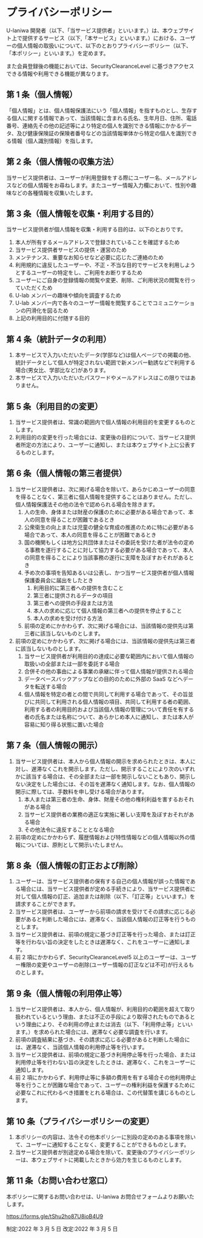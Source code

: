 <!-- @format -->

# プライバシーポリシー

U-laniwa 開発者（以下、「当サービス提供者」といいます。）は、本ウェブサイト上で提供するサービス（以下,「本サービス」といいます。）における、ユーザーの個人情報の取扱いについて、以下のとおりプライバシーポリシー（以下、「本ポリシー」といいます。）を定めます。

また会員登録後の機能においては、SecurityClearanceLevel に基づきアクセスできる情報や利用できる機能が異なります。

## 第 1 条（個人情報）

「個人情報」とは、個人情報保護法にいう「個人情報」を指すものとし、生存する個人に関する情報であって、当該情報に含まれる氏名、生年月日、住所、電話番号、連絡先その他の記述等により特定の個人を識別できる情報にかかるデータ、及び健康保険証の保険者番号などの当該情報単体から特定の個人を識別できる情報（個人識別情報）を指します。

## 第 2 条（個人情報の収集方法）

当サービス提供者は、ユーザーが利用登録をする際にユーザー名、メールアドレスなどの個人情報をお尋ねします。またユーザー情報入力欄において、性別や趣味などの各種情報を収集いたします。

## 第 3 条（個人情報を収集・利用する目的）

当サービス提供者が個人情報を収集・利用する目的は、以下のとおりです。

1. 本人が所有するメールアドレスで登録されていることを確認するため
2. 当サービス提供者サービスの提供・運営のため
3. メンテナンス、重要なお知らせなど必要に応じたご連絡のため
4. 利用規約に違反したユーザーや、不正・不当な目的でサービスを利用しようとするユーザーの特定をし、ご利用をお断りするため
5. ユーザーにご自身の登録情報の閲覧や変更、削除、ご利用状況の閲覧を行っていただくため
6. U-lab メンバーの趣味や傾向を調査するため
7. U-lab メンバー内で各々のユーザー情報を閲覧することでコミュニケーションの円滑化を図るため
8. 上記の利用目的に付随する目的

## 第 4 条（統計データの利用）

1. 本サービスで入力いただいたデータ(学部など)は個人ページでの掲載の他、統計データとして個人が特定されない範囲で新メンバー勧誘などで利用する場合(男女比、学部比など)があります。
2. 本サービスで入力いただいたパスワードやメールアドレスはこの限りではありません。

## 第 5 条（利用目的の変更）

1. 当サービス提供者は、常識の範囲内で個人情報の利用目的を変更するものとします。
2. 利用目的の変更を行った場合には、変更後の目的について、当サービス提供者所定の方法により、ユーザーに通知し、または本ウェブサイト上に公表するものとします。

## 第 6 条（個人情報の第三者提供）

1. 当サービス提供者は、次に掲げる場合を除いて、あらかじめユーザーの同意を得ることなく、第三者に個人情報を提供することはありません。ただし、個人情報保護法その他の法令で認められる場合を除きます。
   1. 人の生命、身体または財産の保護のために必要がある場合であって、本人の同意を得ることが困難であるとき
   2. 公衆衛生の向上または児童の健全な育成の推進のために特に必要がある場合であって、本人の同意を得ることが困難であるとき
   3. 国の機関もしくは地方公共団体またはその委託を受けた者が法令の定める事務を遂行することに対して協力する必要がある場合であって、本人の同意を得ることにより当該事務の遂行に支障を及ぼすおそれがあるとき
   4. 予め次の事項を告知あるいは公表し、かつ当サービス提供者が個人情報保護委員会に届出をしたとき
      1. 利用目的に第三者への提供を含むこと
      2. 第三者に提供されるデータの項目
      3. 第三者への提供の手段または方法
      4. 本人の求めに応じて個人情報の第三者への提供を停止すること
      5. 本人の求めを受け付ける方法
   5. 前項の定めにかかわらず、次に掲げる場合には、当該情報の提供先は第三者に該当しないものとします。
2. 前項の定めにかかわらず、次に掲げる場合には、当該情報の提供先は第三者に該当しないものとします。
   1. 当サービス提供者が利用目的の達成に必要な範囲内において個人情報の取扱いの全部または一部を委託する場合
   2. 合併その他の事由による事業の承継に伴って個人情報が提供される場合
   3. データベースバックアップなどの目的のために外部の SaaS などへデータを転送する場合
   4. 個人情報を特定の者との間で共同して利用する場合であって、その旨並びに共同して利用される個人情報の項目、共同して利用する者の範囲、利用する者の利用目的および当該個人情報の管理について責任を有する者の氏名または名称について、あらかじめ本人に通知し、または本人が容易に知り得る状態に置いた場合

## 第 7 条（個人情報の開示）

1. 当サービス提供者は、本人から個人情報の開示を求められたときは、本人に対し、遅滞なくこれを開示します。ただし、開示することにより次のいずれかに該当する場合は、その全部または一部を開示しないこともあり、開示しない決定をした場合には、その旨を遅滞なく通知します。なお、個人情報の開示に際しては、手数料を申し受ける場合があります。
   1. 本人または第三者の生命、身体、財産その他の権利利益を害するおそれがある場合
   2. 当サービス提供者の業務の適正な実施に著しい支障を及ぼすおそれがある場合
   3. その他法令に違反することとなる場合
2. 前項の定めにかかわらず、履歴情報および特性情報などの個人情報以外の情報については、原則として開示いたしません。

## 第 8 条（個人情報の訂正および削除）

1. ユーザーは、当サービス提供者の保有する自己の個人情報が誤った情報である場合には、当サービス提供者が定める手続きにより、当サービス提供者に対して個人情報の訂正、追加または削除（以下、「訂正等」といいます。）を請求することができます。
2. 当サービス提供者は、ユーザーから前項の請求を受けてその請求に応じる必要があると判断した場合には、遅滞なく、当該個人情報の訂正等を行うものとします。
3. 当サービス提供者は、前項の規定に基づき訂正等を行った場合、または訂正等を行わない旨の決定をしたときは遅滞なく、これをユーザーに通知します。
4. 前 2 項にかかわらず、SecurityClearanceLevel5 以上のユーザーは、ユーザー権限の変更やユーザーの削除(ユーザー情報の訂正などは不可)が行えるものとします。

## 第 9 条（個人情報の利用停止等）

1. 当サービス提供者は、本人から、個人情報が、利用目的の範囲を超えて取り扱われているという理由、または不正の手段により取得されたものであるという理由により、その利用の停止または消去（以下、「利用停止等」といいます。）を求められた場合には、遅滞なく必要な調査を行います。
2. 前項の調査結果に基づき、その請求に応じる必要があると判断した場合には、遅滞なく、当該個人情報の利用停止等を行います。
3. 当サービス提供者は、前項の規定に基づき利用停止等を行った場合、または利用停止等を行わない旨の決定をしたときは、遅滞なく、これをユーザーに通知します。
4. 前 2 項にかかわらず、利用停止等に多額の費用を有する場合その他利用停止等を行うことが困難な場合であって、ユーザーの権利利益を保護するために必要なこれに代わるべき措置をとれる場合は、この代替策を講じるものとします。

## 第 10 条（プライバシーポリシーの変更）

1. 本ポリシーの内容は、法令その他本ポリシーに別段の定めのある事項を除いて、ユーザーに通知することなく、変更することができるものとします。
2. 当サービス提供者が別途定める場合を除いて、変更後のプライバシーポリシーは、本ウェブサイトに掲載したときから効力を生じるものとします。

## 第 11 条（お問い合わせ窓口）

本ポリシーに関するお問い合わせは、U-laniwa お問合せフォームよりお願いたします。

https://forms.gle/tShu2ho87U8ioB4U9

制定:2022 年 3 月 5 日
改定:2022 年 3 月 5 日
